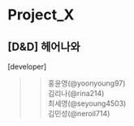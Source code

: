 # Project_X

[D&amp;D] 헤어나와 
-----------------------------------------------------
[developer]  
>>홍윤영(@yoonyoung97)  
>>김리나(@rina214)  
>>최세영(@seyoung4503)  
>>김민성(@neroil714)  

